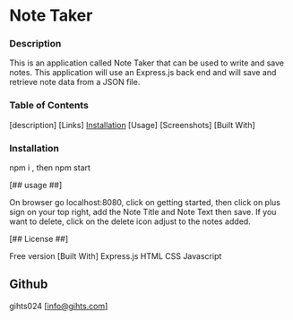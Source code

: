 # Note Taker
 
### Description ###
This is an application called Note Taker that can be used to write and save notes. This application will use an Express.js back end and will save and retrieve note data from a JSON file.

### Table of Contents
[Installation]:(/installation)
[description]
[Links]
[Installation]
[Usage]
[Screenshots]
[Built With]

### Installation ###

npm i , then npm start

[## usage ##]

On browser go localhost:8080, click on getting started, then click on plus sign on your top right, add the Note Title and Note Text then save. If you want to delete, click on the delete icon adjust to the notes added.

[## License ##]

Free version
[Built With]
Express.js
HTML
CSS 
Javascript

## Github ##
gihts024
[info@gihts.com]

